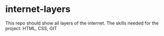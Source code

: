 # internet-layers
This repo should show all layers of the internet.
The skills needed for the project: HTML, CSS, GIT
